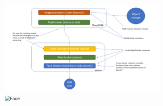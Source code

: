 
![HW03 Architecture](hw03.png)

![Face](http://w251-face-app.s3.us-east.cloud-object-storage.appdomain.cloud/face-05.png)
